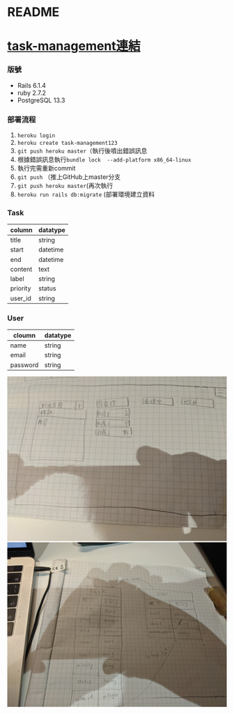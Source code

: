 # README
# [task-management連結](https://task-management123.herokuapp.com/)
### 版號
* Rails 6.1.4
* ruby 2.7.2
* PostgreSQL 13.3
### 部署流程
1. `heroku login`
2. `heroku create task-management123`
3. `git push heroku master`（執行後噴出錯誤訊息
3. 根據錯誤訊息執行`bundle lock  --add-platform x86_64-linux`
4. 執行完需重新commit
5. `git push` （推上GitHub上master分支
6. `git push heroku master`(再次執行
7. `heroku run rails db:migrate` (部署環境建立資料

### Task 
| column | datatype |
| ------ | -------- |
| title  | string   |
| start  | datetime |
|  end   | datetime |
| content| text     |
| label  | string   |
|priority| status   |
| user_id| string   |

### User

| cloumn | datatype |
| ------ | -------- |
| name   | string   |
| email  |string    |
|password| string   | 

![image](pictures/PXL_20211111_085836068.jpg)
![image](pictures/PXL_20211111_115459826.jpg)
